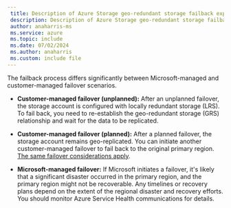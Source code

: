```yaml
---
 title: Description of Azure Storage geo-redundant storage failback experience
 description: Description of Azure Storage geo-redundant storage failback experience
 author: anaharris-ms
 ms.service: azure
 ms.topic: include
 ms.date: 07/02/2024
 ms.author: anaharris
 ms.custom: include file
---
```


The failback process differs significantly between Microsoft-managed and customer-managed failover scenarios.

- **Customer-managed failover (unplanned):** After an unplanned failover, the storage account is configured with locally redundant storage (LRS). To fail back, you need to re-establish the geo-redundant storage (GRS) relationship and wait for the data to be replicated.

- **Customer-managed failover (planned):** After a planned failover, the storage account remains geo-replicated. You can initiate another customer-managed failover to fail back to the original primary region. [The same failover considerations apply](#region-down-experience).

- **Microsoft-managed failover:** If Microsoft initiates a failover, it's likely that a significant disaster occurred in the primary region, and the primary region might not be recoverable. Any timelines or recovery plans depend on the extent of the regional disaster and recovery efforts. You should monitor Azure Service Health communications for details.
